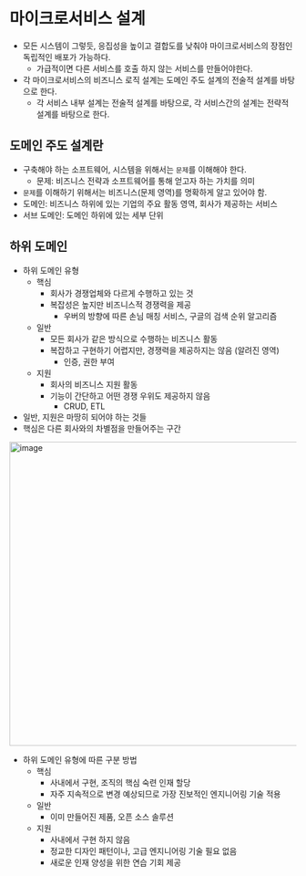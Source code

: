 # 마이크로서비스 설계
- 모든 시스템이 그렇듯, 응집성을 높이고 결합도를 낮춰야 마이크로서비스의 장점인 독립적인 배포가 가능하다.
    - 가급적이면 다른 서비스를 호출 하지 않는 서비스를 만들어야한다.
- 각 마이크로서비스의 비즈니스 로직 설계는 도메인 주도 설계의 전술적 설계를 바탕으로 한다.
    - 각 서비스 내부 설계는 전술적 설계를 바탕으로, 각 서비스간의 설계는 전략적 설계를 바탕으로 한다.

## 도메인 주도 설계란
- 구축해야 하는 소프트웨어, 시스템을 위해서는 `문제`를 이해해야 한다.
    - 문제: 비즈니스 전략과 소프트웨어를 통해 얻고자 하는 가치를 의미
- `문제`를 이해하기 위해서는 비즈니스(문제 영역)를 명확하게 알고 있어야 함.
- 도메인: 비즈니스 하위에 있는 기업의 주요 활동 영역, 회사가 제공하는 서비스
- 서브 도메인: 도메인 하위에 있는 세부 단위

## 하위 도메인
- 하위 도메인 유형
    - 핵심
        - 회사가 경쟁업체와 다르게 수행하고 있는 것
        - 복잡성은 높지만 비즈니스적 경쟁력을 제공
            - 우버의 방향에 따른 손님 매칭 서비스, 구글의 검색 순위 알고리즘
    - 일반
        - 모든 회사가 같은 방식으로 수행하는 비즈니스 활동
        - 복잡하고 구현하기 어렵지만, 경쟁력을 제공하지는 않음 (알려진 영역)
            - 인증, 권한 부여
    - 지원
        - 회사의 비즈니스 지원 활동
        - 기능이 간단하고 어떤 경쟁 우위도 제공하지 않음
            - CRUD, ETL
- 일반, 지원은 마땅히 되어야 하는 것들
- 핵심은 다른 회사와의 차별점을 만들어주는 구간

<img width="533" alt="image" src="https://github.com/rhqudco/TIL/assets/55828130/1c3e8892-a700-450b-8ca5-c564a0285cee">

- 하위 도메인 유형에 따른 구분 방법
    - 핵심
        - 사내에서 구현, 조직의 핵심 숙련 인재 할당
        - 자주 지속적으로 변경 예상되므로 가장 진보적인 엔지니어링 기술 적용
    - 일반
        - 이미 만들어진 제품, 오픈 소스 솔루션
    - 지원
        - 사내에서 구현 하지 않음
        - 정교한 디자인 패턴이나, 고급 엔지니어링 기술 필요 없음
        - 새로운 인재 양성을 위한 연습 기회 제공
